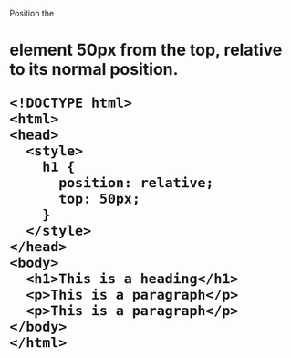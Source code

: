 Position the <h1> element 50px from the top, relative to its normal position.

    <!DOCTYPE html>
    <html>
    <head>
      <style>
        h1 {
          position: relative;
          top: 50px;
        }
      </style>
    </head>
    <body>
      <h1>This is a heading</h1>
      <p>This is a paragraph</p>
      <p>This is a paragraph</p>
    </body>
    </html>
